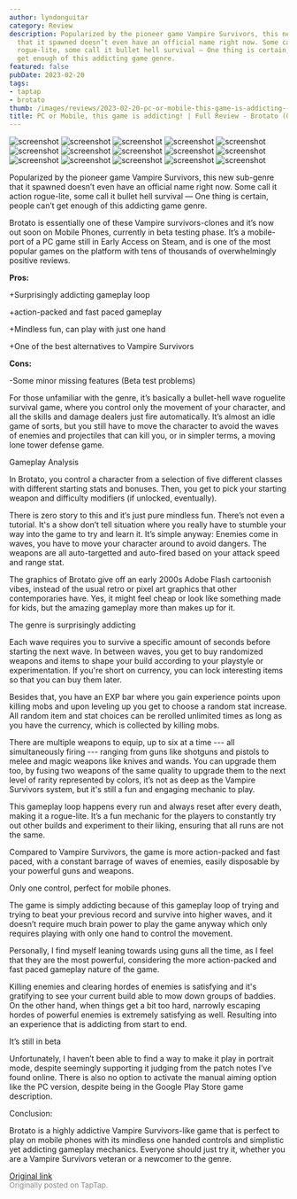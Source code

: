 ```yaml
---
author: lyndonguitar
category: Review
description: Popularized by the pioneer game Vampire Survivors, this new sub-genre
  that it spawned doesn’t even have an official name right now. Some call it action
  rogue-lite, some call it bullet hell survival — One thing is certain, people can’t
  get enough of this addicting game genre.
featured: false
pubDate: 2023-02-20
tags:
- taptap
- brotato
thumb: /images/reviews/2023-02-20-pc-or-mobile-this-game-is-addicting--full-review---brotato-open-beta-0.avif
title: PC or Mobile, this game is addicting! | Full Review - Brotato (Open Beta)
---
```


<div class="gallery">
  <img src="/images/reviews/2023-02-20-pc-or-mobile-this-game-is-addicting--full-review---brotato-open-beta-0.avif" alt="screenshot" />
  <img src="/images/reviews/2023-02-20-pc-or-mobile-this-game-is-addicting--full-review---brotato-open-beta-1.avif" alt="screenshot" />
  <img src="/images/reviews/2023-02-20-pc-or-mobile-this-game-is-addicting--full-review---brotato-open-beta-2.avif" alt="screenshot" />
  <img src="/images/reviews/2023-02-20-pc-or-mobile-this-game-is-addicting--full-review---brotato-open-beta-3.avif" alt="screenshot" />
  <img src="/images/reviews/2023-02-20-pc-or-mobile-this-game-is-addicting--full-review---brotato-open-beta-4.avif" alt="screenshot" />
  <img src="/images/reviews/2023-02-20-pc-or-mobile-this-game-is-addicting--full-review---brotato-open-beta-5.avif" alt="screenshot" />
  <img src="/images/reviews/2023-02-20-pc-or-mobile-this-game-is-addicting--full-review---brotato-open-beta-6.avif" alt="screenshot" />
  <img src="/images/reviews/2023-02-20-pc-or-mobile-this-game-is-addicting--full-review---brotato-open-beta-7.avif" alt="screenshot" />
  <img src="/images/reviews/2023-02-20-pc-or-mobile-this-game-is-addicting--full-review---brotato-open-beta-8.avif" alt="screenshot" />
  <img src="/images/reviews/2023-02-20-pc-or-mobile-this-game-is-addicting--full-review---brotato-open-beta-9.avif" alt="screenshot" />
  <img src="/images/reviews/2023-02-20-pc-or-mobile-this-game-is-addicting--full-review---brotato-open-beta-10.avif" alt="screenshot" />
  <img src="/images/reviews/2023-02-20-pc-or-mobile-this-game-is-addicting--full-review---brotato-open-beta-11.avif" alt="screenshot" />
  <img src="/images/reviews/2023-02-20-pc-or-mobile-this-game-is-addicting--full-review---brotato-open-beta-12.avif" alt="screenshot" />
  <img src="/images/reviews/2023-02-20-pc-or-mobile-this-game-is-addicting--full-review---brotato-open-beta-13.avif" alt="screenshot" />
  <img src="/images/reviews/2023-02-20-pc-or-mobile-this-game-is-addicting--full-review---brotato-open-beta-14.avif" alt="screenshot" />
</div>

Popularized by the pioneer game Vampire Survivors, this new sub-genre that it spawned doesn’t even have an official name right now. Some call it action rogue-lite, some call it bullet hell survival — One thing is certain, people can’t get enough of this addicting game genre.

Brotato is essentially one of these Vampire survivors-clones and it’s now out soon on Mobile Phones, currently in beta testing phase. It’s a mobile-port of a PC game still in Early Access on Steam, and is one of the most popular games on the platform with tens of thousands of overwhelmingly positive reviews.


**Pros:**


+Surprisingly addicting gameplay loop

+action-packed and fast paced gameplay

+Mindless fun, can play with just one hand

+One of the best alternatives to Vampire Survivors


**Cons:**


-Some minor missing features (Beta test problems)

For those unfamiliar with the genre, it’s basically a bullet-hell wave roguelite survival game, where you control only the movement of your character, and all the skills and damage dealers just fire automatically. It’s almost an idle game of sorts, but you still have to move the character to avoid the waves of enemies and projectiles that can kill you, or in simpler terms, a moving lone tower defense game.

Gameplay Analysis

In Brotato, you control a character from a selection of five different classes with different starting stats and bonuses. Then, you get to pick your starting weapon and difficulty modifiers (if unlocked, eventually).

There is zero story to this and it‘s just pure mindless fun. There’s not even a tutorial. It's a show don’t tell situation where you really have to stumble your way into the game to try and learn it. It’s simple anyway: Enemies come in waves, you have to move your character around to avoid dangers. The weapons are all auto-targetted and auto-fired based on your attack speed and range stat.

The graphics of Brotato give off an early 2000s Adobe Flash cartoonish vibes, instead of the usual retro or pixel art graphics that other contemporaries have. Yes, it might feel cheap or look like something made for kids, but the amazing gameplay more than makes up for it.

The genre is surprisingly addicting

Each wave requires you to survive a specific amount of seconds before starting the next wave. In between waves, you get to buy randomized weapons and items to shape your build according to your playstyle or experimentation.  If you're short on currency, you can lock interesting items so that you can buy them later.

Besides that, you have an EXP bar where you gain experience points upon killing mobs and upon leveling up you get to choose a random stat increase. All random item and stat choices can be rerolled unlimited times as long as you have the currency, which is collected by killing mobs.

There are multiple weapons to equip, up to six at a time --- all simultaneously firing --- ranging from guns like shotguns and pistols to melee and magic weapons like knives and wands. You can upgrade them too, by fusing two weapons of the same quality to upgrade them to the next level of rarity represented by colors, it’s not as deep as the Vampire Survivors system, but it's still a fun and engaging mechanic to play.

This gameplay loop happens every run and always reset after every death, making it a rogue-lite. It’s a fun mechanic for the players to constantly try out other builds and experiment to their liking, ensuring that all runs are not the same.

Compared to Vampire Survivors, the game is more action-packed and fast paced, with a constant barrage of waves of enemies, easily disposable by your powerful guns and weapons.

Only one control, perfect for mobile phones.

The game is simply addicting because of this gameplay loop of trying and trying to beat your previous record and survive into higher waves, and it doesn’t require much brain power to play the game anyway which only requires playing with only one hand to control the movement.

Personally, I find myself leaning towards using guns all the time, as I feel that they are the most powerful, considering the more action-packed and fast paced gameplay nature of the game.

Killing enemies and clearing hordes of enemies is satisfying and it's gratifying to see your current build able to mow down groups of baddies. On the other hand, when things get a bit too hard, narrowly escaping hordes of powerful enemies is extremely satisfying as well. Resulting into an experience that is addicting from start to end.

It’s still in beta

Unfortunately, I haven’t been able to find a way to make it play in portrait mode, despite seemingly supporting it judging from the patch notes I’ve found online. There is also no option to activate the manual aiming option like the PC version, despite being in the Google Play Store game description.

Conclusion:

Brotato is a highly addictive Vampire Survivors-like game that is perfect to play on mobile phones with its mindless one handed controls and simplistic yet addicting gameplay mechanics. Everyone should just try it, whether you are a Vampire Survivors veteran or a newcomer to the genre.

[Original link](https://www.taptap.io/post/4594200)<br><span style="font-size: 0.95em; color: #888;">Originally posted on TapTap.</span>